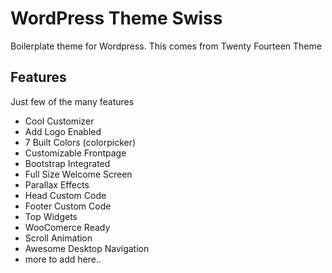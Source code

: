 # WordPress Theme Swiss 
Boilerplate theme for Wordpress. This comes from Twenty Fourteen Theme

## Features
Just few of the many features
* Cool Customizer
* Add Logo Enabled
* 7 Built Colors (colorpicker)
* Customizable Frontpage
* Bootstrap Integrated
* Full Size Welcome Screen
* Parallax Effects
* Head Custom Code
* Footer Custom Code
* Top Widgets
* WooComerce Ready
* Scroll Animation
* Awesome Desktop Navigation
* more to add here.. 



